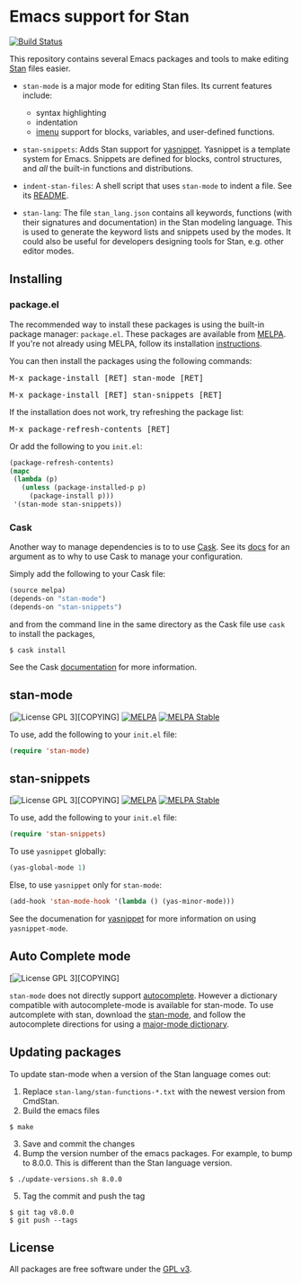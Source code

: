 # Emacs support for Stan

[![Build Status](https://travis-ci.org/stan-dev/stan-mode.svg?branch=master)](https://travis-ci.org/stan-dev/stan-mode)

This repository contains several Emacs packages and tools to make editing [Stan](https://code.google.com/p/stan/) files easier.

- `stan-mode` is a major mode for editing Stan files.
   Its current features include:

  - syntax highlighting
  - indentation
  - [imenu](http://www.emacswiki.org/emacs/ImenuMode) support for blocks, variables, and user-defined functions.

- `stan-snippets`: Adds Stan support for [yasnippet](https://github.com/capitaomorte/yasnippet). Yasnippet is a template system for Emacs. Snippets are defined for blocks, control structures, and *all* the built-in functions and distributions.
- `indent-stan-files`: A shell script that uses `stan-mode` to indent a file. See its [README](https://github.com/stan-dev/stan-mode/blob/develop/indent-stan-files/README.md).
- `stan-lang`: The file `stan_lang.json` contains all keywords, functions (with their signatures and documentation) in the Stan modeling language. This is used to generate the keyword lists and snippets used by the modes. It could also be useful for developers designing tools for Stan, e.g. other editor modes.

## Installing

### package.el

The recommended way to install these packages is using the built-in package manager: `package.el`.
These packages are available from [MELPA](http://melpa.org).
If you're not already using MELPA, follow its installation [instructions](http://melpa.org/#/getting-started).

You can then install the packages using the following commands:

<kbd>M-x package-install [RET] stan-mode [RET]</kbd>

<kbd>M-x package-install [RET] stan-snippets [RET]</kbd>

<!-- <kbd>M-x package-install [RET] ac-stan [RET]</kbd> -->

If the installation does not work, try refreshing the package list:

<kbd>M-x package-refresh-contents [RET]</kbd>

Or add the following to you `init.el`:
```lisp
(package-refresh-contents)
(mapc
 (lambda (p)
   (unless (package-installed-p p)
     (package-install p)))
 '(stan-mode stan-snippets))
```

### Cask

Another way to manage dependencies is to to use [Cask](https://github.com/cask/cask).
See its [docs](http://cask.readthedocs.org/en/latest/guide/introduction.html#emacs-configuration) for an argument as to why to use Cask to manage your configuration.

Simply add the following to your Cask file:
```lisp
(source melpa)
(depends-on "stan-mode")
(depends-on "stan-snippets")
```
and from the command line in the same directory as the Cask file use `cask` to install the packages,
```console
$ cask install
```
See the Cask [documentation](http://cask.readthedocs.org/en/latest/index.html) for more information.

## stan-mode

[![License GPL 3](https://img.shields.io/badge/license-GPL_3-blue.svg)][COPYING]
[![MELPA](http://melpa.org/packages/stan-mode-badge.svg)](http://melpa.org/#/stan-mode)
[![MELPA Stable](http://stable.melpa.org/packages/stan-mode-badge.svg)](http://stable.melpa.org/#/stan-mode)

To use, add the following to your `init.el` file:
```lisp
(require 'stan-mode)
```

## stan-snippets

[![License GPL 3](https://img.shields.io/badge/license-GPL_3-blue.svg)][COPYING]
[![MELPA](http://melpa.org/packages/stan-snippets-badge.svg)](http://melpa.org/#/stan-snippets)
[![MELPA Stable](http://stable.melpa.org/packages/stan-snippets-badge.svg)](http://stable.melpa.org/#/stan-snippets)

To use, add the following to your `init.el` file:
```lisp
(require 'stan-snippets)
```
To use `yasnippet` globally:
```lisp
(yas-global-mode 1)
```
Else, to use `yasnippet` only for `stan-mode`:
```lisp
(add-hook 'stan-mode-hook '(lambda () (yas-minor-mode)))
```

See the documenation for [yasnippet](https://github.com/capitaomorte/yasnippet) for more information on using `yasnippet-mode`.

<!-- ## ac-stan -->

<!-- To use, add the following add the following to your `init.el`: -->
<!-- ```lisp -->
<!-- (require 'ac-stan) -->
<!-- ``` -->
<!-- To use `auto-complete` mode, -->
<!-- ```lisp -->
<!-- (require 'auto-complete-config) -->
<!-- (ac-config-default) -->
<!-- ``` -->
<!-- See the Auto Complete Mode [documentation](http://cx4a.org/software/auto-complete/manual.html) for more information on using `autocomplete-mode`. -->

## Auto Complete mode

[![License GPL 3](https://img.shields.io/badge/license-GPL_3-blue.svg)][COPYING]

`stan-mode` does not directly support [autocomplete](http://cx4a.org/software/auto-complete/).
However a dictionary compatible with autocomplete-mode is available for stan-mode.
To use autcomplete with stan, download the [stan-mode](https://raw.githubusercontent.com/stan-dev/stan-mode/master/ac-stan/ac-dict/stan-mode), and follow the autocomplete directions for using a [major-mode dictionary](http://auto-complete.org/doc/manual.html#major-mode-dictionary-and-extension-dictionary).

## Updating packages

To update stan-mode when a  version of the Stan language comes out:

1. Replace `stan-lang/stan-functions-*.txt` with the newest version from CmdStan.
2. Build the emacs files
``` shell
$ make
```
3. Save and commit the changes
4. Bump the version number of the emacs packages. For example, to bump to 8.0.0. This is different than the Stan language version.

``` shell
$ ./update-versions.sh 8.0.0
```
5. Tag the commit and push the tag

``` shell
$ git tag v8.0.0
$ git push --tags
```



## License

All packages are free software under the [GPL v3](http://www.gnu.org/licenses/gpl-3.0.html).

<!--  LocalWords:  stan imenu yasnippet flymake MELPA kbd RET init '
 -->
<!--  LocalWords:  mapc EmacsWiki cd 'load 'stan 'flymake Aquamacs 
 -->
<!--  LocalWords:  GPL stanc ' 'load 'stan autocomplete setq 'flymake
 -->
<!--  LocalWords:  lang json el emacs CmdStan flycheck 'stan v3
 -->
<!--  LocalWords:  'ac 'flycheck v1
 -->
